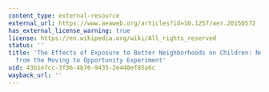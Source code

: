 ```yaml
---
content_type: external-resource
external_url: https://www.aeaweb.org/articles?id=10.1257/aer.20150572
has_external_license_warning: true
license: https://en.wikipedia.org/wiki/All_rights_reserved
status: ''
title: 'The Effects of Exposure to Better Neighborhoods on Children: New Evidence
  from the Moving to Opportunity Experiment'
uid: 43b1e7cc-3f36-4b76-9435-2e440ef85a6c
wayback_url: ''
---
```


